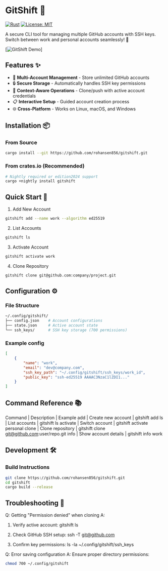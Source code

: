 # GitShift 🔀

[![Rust](https://img.shields.io/badge/Rust-1.65%2B-orange?logo=rust)](https://www.rust-lang.org/)
[![License: MIT](https://img.shields.io/badge/License-MIT-blue.svg)](https://opensource.org/licenses/MIT)

A secure CLI tool for managing multiple GitHub accounts with SSH keys. Switch between work and personal accounts seamlessly! 🔐

[![GitShift Demo](https://github.com/user-attachments/assets/fb29cf9f-0e87-4ef9-b12a-691cdc15fc48)]

## Features ✨

- 🧩 **Multi-Account Management** - Store unlimited GitHub accounts
- 🔒 **Secure Storage** - Automatically handles SSH key permissions
- 🚀 **Context-Aware Operations** - Clone/push with active account credentials
- 📋 **Interactive Setup** - Guided account creation process
- 🌐 **Cross-Platform** - Works on Linux, macOS, and Windows

## Installation 📦

### From Source
```bash
cargo install --git https://github.com/rohansen856/gitshift.git
```

### From crates.io (Recommended)
```bash
# Nightly required or edition2024 support
cargo +nightly install gitshift 
```

## Quick Start 🚀
1. Add New Account
```bash
gitshift add --name work --algorithm ed25519
```

2. List Accounts
```bash
gitshift ls
```

3. Activate Account

```bash
gitshift activate work
```

4. Clone Repository
```bash
gitshift clone git@github.com:company/project.git
```
## Configuration ⚙️
### File Structure
```bash
~/.config/gitshift/
├── config.json    # Account configurations
├── state.json     # Active account state
└── ssh_keys/      # SSH key storage (700 permissions)
```
### Example config
```json
[
    {
        "name": "work",
        "email": "dev@company.com",
        "ssh_key_path": "~/.config/gitshift/ssh_keys/work_id",
        "public_key": "ssh-ed25519 AAAAC3NzaC1lZDI1..."
    }
]
```

## Command Reference 📚

Command	 |    Description	        |    Example
add	     |    Create new account	|    gitshift add
ls	     |    List accounts	        |    gitshift ls
activate |	  Switch account	    |    gitshift activate personal
clone	 |    Clone repository	    |    gitshift clone git@github.com:user/repo.git
info     |    Show account details  |    gitshift info work

## Development 🛠️
### Build Instructions
```bash
git clone https://github.com/rohansen856/gitshift.git
cd gitshift
cargo build --release
```

## Troubleshooting 🐞
Q: Getting "Permission denied" when cloning
A: 
1. Verify active account: gitshift ls

2. Check GitHub SSH setup: ssh -T git@github.com

3. Confirm key permissions: ls -la ~/.config/gitshift/ssh_keys

Q: Error saving configuration
A: Ensure proper directory permissions:
```bash
chmod 700 ~/.config/gitshift
```